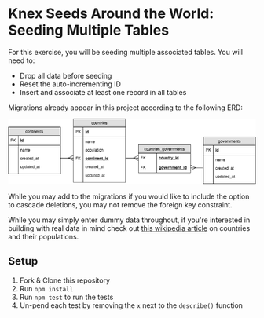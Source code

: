 # Knex Seeds Around the World: Seeding Multiple Tables

For this exercise, you will be seeding multiple associated tables. You will need to:

- Drop all data before seeding
- Reset the auto-incrementing ID
- Insert and associate at least one record in all tables

Migrations already appear in this project according to the following ERD:

![](./resources/erd.png)

While you may add to the migrations if you would like to include the option to cascade deletions, you may not remove the foreign key constraint.

While you may simply enter dummy data throughout, if you're interested in building with real data in mind check out [this wikipedia article](https://en.wikipedia.org/wiki/List_of_countries_by_population_(United_Nations)) on countries and their populations.

## Setup

1. Fork & Clone this repository
1. Run `npm install`
1. Run `npm test` to run the tests
1. Un-pend each test by removing the `x` next to the `describe()` function
